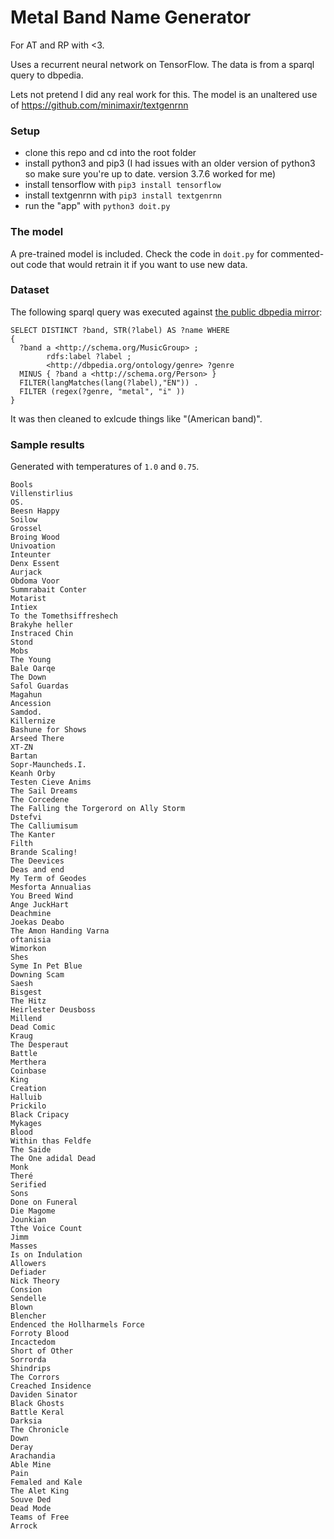# Metal Band Name Generator
For AT and RP with <3.

Uses a recurrent neural network on TensorFlow. The data is from a sparql query to dbpedia.

Lets not pretend I did any real work for this. The model is an unaltered use of https://github.com/minimaxir/textgenrnn

### Setup
* clone this repo and cd into the root folder
* install python3 and pip3 (I had issues with an older version of python3 so make sure you're up to date. version 3.7.6 worked for me)
* install tensorflow with `pip3 install tensorflow`
* install textgenrnn with `pip3 install textgenrnn`
* run the "app" with `python3 doit.py`

### The model
A pre-trained model is included. Check the code in `doit.py` for commented-out code that would retrain it if you want to use new data.

### Dataset
The following sparql query was executed against [the public dbpedia mirror](http://dbpedia.org/sparql):

```
SELECT DISTINCT ?band, STR(?label) AS ?name WHERE
{
  ?band a <http://schema.org/MusicGroup> ;
        rdfs:label ?label ;
        <http://dbpedia.org/ontology/genre> ?genre
  MINUS { ?band a <http://schema.org/Person> }
  FILTER(langMatches(lang(?label),"EN")) .
  FILTER (regex(?genre, "metal", "i" ))
}
```

It was then cleaned to exlcude things like "(American band)".

### Sample results
Generated with temperatures of `1.0` and `0.75`.

```
Bools
Villenstirlius
OS.
Beesn Happy
Soilow
Grossel
Broing Wood
Univoation
Inteunter
Denx Essent
Aurjack
Obdoma Voor
Summrabait Conter
Motarist
Intiex
To the Tomethsiffreshech
Brakyhe heller
Instraced Chin
Stond
Mobs
The Young
Bale Oarqe
The Down
Safol Guardas
Magahun
Ancession
Samdod.
Killernize
Bashune for Shows
Arseed There
XT-ZN
Bartan
Sopr-Mauncheds.I.
Keanh Orby
Testen Cieve Anims
The Sail Dreams
The Corcedene
The Falling the Torgerord on Ally Storm
Dstefvi
The Calliumisum
The Kanter
Filth
Brande Scaling!
The Deevices
Deas and end
My Term of Geodes
Mesforta Annualias
You Breed Wind
Ange JuckHart
Deachmine
Joekas Deabo
The Amon Handing Varna
oftanisia
Wimorkon
Shes
Syme In Pet Blue
Downing Scam
Saesh
Bisgest
The Hitz
Heirlester Deusboss
Millend
Dead Comic
Kraug
The Desperaut
Battle
Merthera
Coinbase
King
Creation
Halluib
Prickilo
Black Cripacy
Mykages
Blood
Within thas Feldfe
The Saide
The One adidal Dead
Monk
Theré
Serified
Sons
Done on Funeral
Die Magome
Jounkian
Tthe Voice Count
Jimm
Masses
Is on Indulation
Allowers
Defiader
Nick Theory
Consion
Sendelle
Blown
Blencher
Endenced the Hollharmels Force
Forroty Blood
Incactedom
Short of Other
Sorrorda
Shindrips
The Corrors
Creached Insidence
Daviden Sinator
Black Ghosts
Battle Keral
Darksia
The Chronicle
Down
Deray
Arachandia
Able Mine
Pain
Femaled and Kale
The Alet King
Souve Ded
Dead Mode
Teams of Free
Arrock
```
